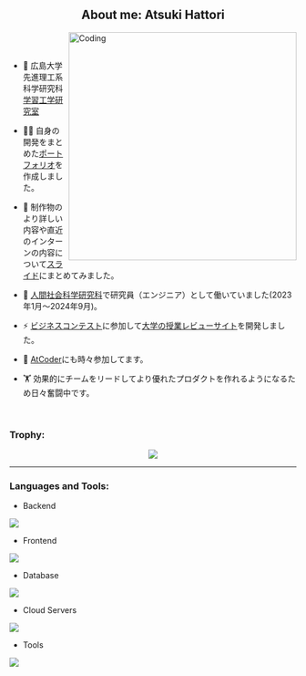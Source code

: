 
<h2 align="center">About me: Atsuki Hattori</h2>
<img align="right" alt="Coding" width="400" src="https://github.com/user-attachments/assets/c0b059ed-2025-471e-885b-03e1e505af77">
<br><br>

- 🏫 広島大学 先進理工系科学研究科<a href="https://web.learning-engineering.com/"> 学習工学研究室</a>

- 👨‍💻 自身の開発をまとめた<a href="https://portfolio-atsuki.web.app/">ポートフォリオ</a>を作成しました。

- 🎨 制作物のより詳しい内容や直近のインターンの内容について<a href="https://speakerdeck.com/atsukihat/zi-ji-shao-jie-suraido">スライド</a>にまとめてみました。

- 💬 <a href="https://home.hiroshima-u.ac.jp/ujima/onsei/index.html">人間社会科学研究科</a>で研究員（エンジニア）として働いていました(2023年1月〜2024年9月)。

- ⚡ <a href="https://www.hiroshima-u.ac.jp/iagcc/news/80635">ビジネスコンテスト</a>に参加して<a href="https://hirodai-kaede.com/">大学の授業レビューサイト</a>を開発しました。

- 🌱  <a href="https://atcoder.jp/users/atsukihat">AtCoder</a>にも時々参加してます。

- 🏋️ 効果的にチームをリードしてより優れたプロダクトを作れるようになるため日々奮闘中です。

<br>

<h3 align="left">Trophy:</h3>
  
<div align="center">
  <img src="https://github-profile-trophy.vercel.app/?username=atsukihat&theme=matrix&no-bg=true&no-frame=true&row=1&column=4&title=Issues,Commits,PullRequest,Repositories">
</div>

-----
<h3 align="left">Languages and Tools:</h3>

- Backend
<p align="left">
  <a href="https://skillicons.dev">
    <img src="https://skillicons.dev/icons?i=py,django,php,laravel" />
  </a>
</p>

- Frontend
<p align="left">
  <a href="https://skillicons.dev">
    <img src="https://skillicons.dev/icons?i=ts,js,vuejs,vuetify,react" />
  </a>
</p>

- Database
<p align="left">
  <a href="https://skillicons.dev">
    <img src="https://skillicons.dev/icons?i=mysql,postgres" />
  </a>
</p>

- Cloud Servers
<p align="left">
  <a href="https://skillicons.dev">
    <img src="https://skillicons.dev/icons?i=aws,firebase" />
  </a>
</p>

- Tools
<p align="left">
  <a href="https://skillicons.dev">
    <img src="https://skillicons.dev/icons?i=git,github,githubactions,docker,vim" />
  </a>
</p>

<br/>

 <br><br>
